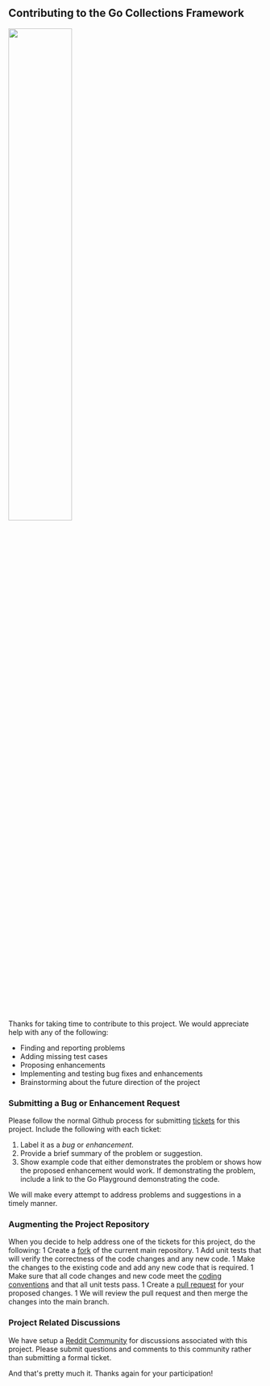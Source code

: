 ## Contributing to the Go Collections Framework
<img src="https://craterdog.com/images/CraterDog.png" width="50%">

Thanks for taking time to contribute to this project. We would appreciate help
with any of the following:
 * Finding and reporting problems
 * Adding missing test cases
 * Proposing enhancements
 * Implementing and testing bug fixes and enhancements
 * Brainstorming about the future direction of the project

### Submitting a Bug or Enhancement Request
Please follow the normal Github process for submitting
[tickets](https://github.com/craterdog/go-collection-framework/issues)
for this project. Include the following with each ticket:
 1. Label it as a _bug_ or _enhancement_.
 1. Provide a brief summary of the problem or suggestion.
 1. Show example code that either demonstrates the problem or shows how the
 proposed enhancement would work. If demonstrating the problem, include
 a link to the Go Playground demonstrating the code.

We will make every attempt to address problems and suggestions in a timely
manner.

### Augmenting the Project Repository
When you decide to help address one of the tickets for this project, do the
following:
 1 Create a [fork](https://docs.github.com/en/pull-requests/collaborating-with-pull-requests/working-with-forks/about-forks) of the current main repository.
 1 Add unit tests that will verify the correctness of the code changes and any
 new code.
 1 Make the changes to the existing code and add any new code that is required.
 1 Make sure that all code changes and new code meet the
 [coding conventions](https://github.com/craterdog/go-collection-framework/CONVENTIONS)
   and that all unit tests pass.
 1 Create a [pull request](https://docs.github.com/en/pull-requests/collaborating-with-pull-requests/proposing-changes-to-your-work-with-pull-requests/creating-a-pull-request) for your proposed
 changes.
 1 We will review the pull request and then merge the changes into the main branch.

### Project Related Discussions
We have setup a [Reddit Community](https://www.reddit.com/r/GoCollections/) for
discussions associated with this project. Please submit questions and comments
to this community rather than submitting a formal ticket.

And that's pretty much it. Thanks again for your participation!
